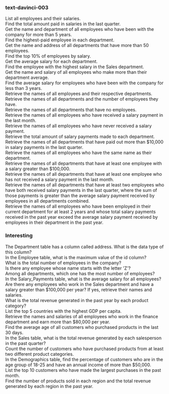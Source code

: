 ### text-davinci-003
List all employees and their salaries.  
Find the total amount paid in salaries in the last quarter.  
Get the name and department of all employees who have been with the company for more than 5 years.  
Find the highest-paid employee in each department.  
Get the name and address of all departments that have more than 50 employees.  
Find the top 10% of employees by salary.  
Get the average salary for each department.  
Find the employee with the highest salary in the Sales department.  
Get the name and salary of all employees who make more than their department average.  
Find the average salary for employees who have been with the company for less than 3 years.  
Retrieve the names of all employees and their respective departments.
Retrieve the names of all departments and the number of employees they have.  
Retrieve the names of all departments that have no employees.  
Retrieve the names of all employees who have received a salary payment in the last month.  
Retrieve the names of all employees who have never received a salary payment.  
Retrieve the total amount of salary payments made to each department.  
Retrieve the names of all departments that have paid out more than $10,000 in salary payments in the last quarter.  
Retrieve the names of all employees who have the same name as their department.  
Retrieve the names of all departments that have at least one employee with a salary greater than $100,000.  
Retrieve the names of all departments that have at least one employee who has not received a salary payment in the last month.  
Retrieve the names of all departments that have at least two employees who have both received salary payments in the last quarter, where the sum of those payments is greater than the average salary payment received by employees in all departments combined.  
Retrieve the names of all employees who have been employed in their current department for at least 2 years and whose total salary payments received in the past year exceed the average salary payment received by employees in their department in the past year.  

### Interesting
The Department table has a column called address. What is the data type of this column?  
In the Employee table, what is the maximum value of the id column?  
What is the total number of employees in the company?  
Is there any employee whose name starts with the letter 'Z'?  
Among all departments, which one has the most number of employees?  
In the Salary_Payments table, what is the average salary for all employees?  
Are there any employees who work in the Sales department and have a salary greater than $100,000 per year? If yes, retrieve their names and salaries.  
What is the total revenue generated in the past year by each product category?  
List the top 5 countries with the highest GDP per capita.  
Retrieve the names and salaries of all employees who work in the finance department and earn more than $80,000 per year.  
Find the average age of all customers who purchased products in the last 30 days.  
In the Sales table, what is the total revenue generated by each salesperson in the past quarter?  
Count the number of customers who have purchased products from at least two different product categories.  
In the Demographics table, find the percentage of customers who are in the age group of 18-25 and have an annual income of more than $50,000.  
List the top 10 customers who have made the largest purchases in the past month.  
Find the number of products sold in each region and the total revenue generated by each region in the past year.  
